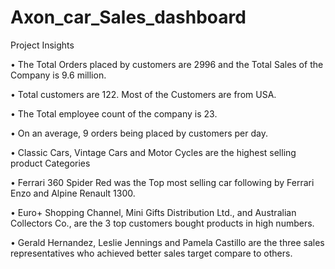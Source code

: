 # Axon_car_Sales_dashboard
Project Insights

•	The Total Orders placed by customers are 2996 and the Total Sales of the Company is 9.6 million.

•	Total customers are 122. Most of the Customers are from USA.

•	The Total employee count of the company is 23.

•	On an average, 9 orders being placed by customers per day.

•	Classic Cars, Vintage Cars and Motor Cycles are the highest selling product Categories 

•	Ferrari 360 Spider Red was the Top most selling car following by Ferrari Enzo and Alpine Renault 1300.

•	Euro+ Shopping Channel, Mini Gifts Distribution Ltd., and Australian Collectors Co., are the 3 top customers bought products in high numbers.

•	Gerald Hernandez, Leslie Jennings and Pamela Castillo are the three sales representatives who achieved better sales target compare to others.


